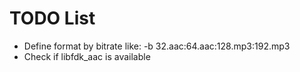 TODO List
=========

- Define format by bitrate like:
    -b 32.aac:64.aac:128.mp3:192.mp3
- Check if libfdk_aac is available
